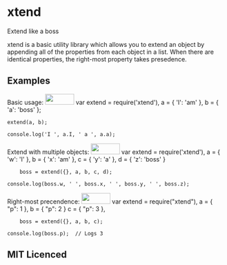 # xtend

Extend like a boss

xtend is a basic utility library which allows you to extend an object by appending all of the properties from each object in a list. When there are identical properties, the right-most property takes presedence.

## Examples

Basic usage:
<a href="https://runnable.com/#raynos/xtend-basic/app.js/launch" target="_blank"><img src="https://runnable.com/external/styles/assets/runnablebtn.png" style="width:67px;height:25px;"></a>
    var extend = require('xtend'),
        a = {
            'I': 'am'
        },
        b = {
            'a': 'boss'
        };

    extend(a, b);

    console.log('I ', a.I, ' a ', a.a);
    
Extend with multiple objects:
<a href="https://runnable.com/#raynos/xtend-multiple/app.js/launch" target="_blank"><img src="https://runnable.com/external/styles/assets/runnablebtn.png" style="width:67px;height:25px;"></a>
    var extend = require('xtend'),
        a = {
            'w': 'I'
        },
        b = {
            'x': 'am'
        },
        c = {
            'y': 'a'
        },
        d = {
            'z': 'boss'
        }

        boss = extend({}, a, b, c, d);

    console.log(boss.w, ' ', boss.x, ' ', boss.y, ' ', boss.z);
    
Right-most precendence:
<a href="https://runnable.com/#raynos/xtend-rightmost/app.js/launch" target="_blank"><img src="https://runnable.com/external/styles/assets/runnablebtn.png" style="width:67px;height:25px;"></a>
    var extend = require("xtend"),
        a = {
            "p": 1
        },
        b = {
            "p": 2
        }
        c = {
            "p": 3
        },

        boss = extend({}, a, b, c);

    console.log(boss.p);  // Logs 3
    
## MIT Licenced